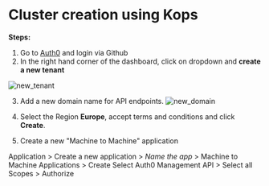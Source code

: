 # Cluster creation using Kops

**Steps:**
1. Go to [Auth0](https://auth0.com/) and login via Github
2. In the right hand corner of the dashboard, click on dropdown and **create a new tenant**
 
![new_tenant](images/new_tenant.png)

3. Add a new domain name for API endpoints. 
![new_domain](images/new_domain.png)

4. Select the Region **Europe**, accept terms and conditions and click **Create**. 

5. Create a new "Machine to Machine" application

Application > Create a new application > *Name the app* > Machine to Machine Applications > Create
Select Auth0 Management API > Select all Scopes > Authorize

